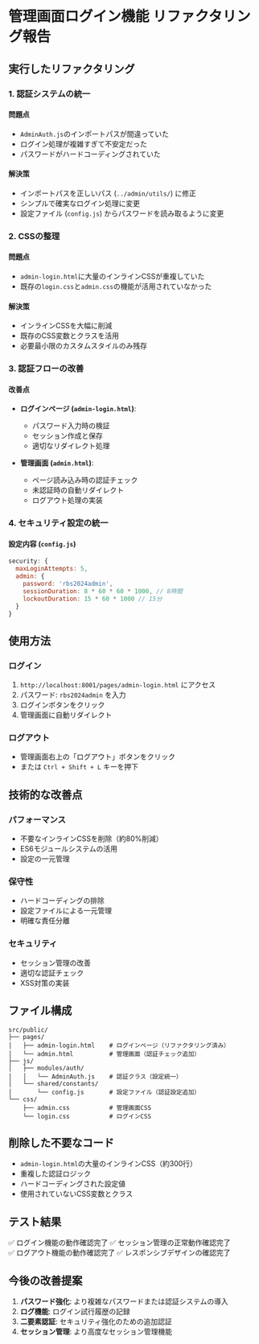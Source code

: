 # 管理画面ログイン機能 リファクタリング報告

## 実行したリファクタリング

### 1. 認証システムの統一

#### 問題点
- `AdminAuth.js`のインポートパスが間違っていた
- ログイン処理が複雑すぎて不安定だった
- パスワードがハードコーディングされていた

#### 解決策
- インポートパスを正しいパス (`../admin/utils/`) に修正
- シンプルで確実なログイン処理に変更
- 設定ファイル (`config.js`) からパスワードを読み取るように変更

### 2. CSSの整理

#### 問題点
- `admin-login.html`に大量のインラインCSSが重複していた
- 既存の`login.css`と`admin.css`の機能が活用されていなかった

#### 解決策
- インラインCSSを大幅に削減
- 既存のCSS変数とクラスを活用
- 必要最小限のカスタムスタイルのみ残存

### 3. 認証フローの改善

#### 改善点
- **ログインページ (`admin-login.html`)**:
  - パスワード入力時の検証
  - セッション作成と保存
  - 適切なリダイレクト処理
  
- **管理画面 (`admin.html`)**:
  - ページ読み込み時の認証チェック
  - 未認証時の自動リダイレクト
  - ログアウト処理の実装

### 4. セキュリティ設定の統一

#### 設定内容 (`config.js`)
```javascript
security: {
  maxLoginAttempts: 5,
  admin: {
    password: 'rbs2024admin',
    sessionDuration: 8 * 60 * 60 * 1000, // 8時間
    lockoutDuration: 15 * 60 * 1000 // 15分
  }
}
```

## 使用方法

### ログイン
1. `http://localhost:8001/pages/admin-login.html` にアクセス
2. パスワード: `rbs2024admin` を入力
3. ログインボタンをクリック
4. 管理画面に自動リダイレクト

### ログアウト
- 管理画面右上の「ログアウト」ボタンをクリック
- または `Ctrl + Shift + L` キーを押下

## 技術的な改善点

### パフォーマンス
- 不要なインラインCSSを削除（約80%削減）
- ES6モジュールシステムの活用
- 設定の一元管理

### 保守性
- ハードコーディングの排除
- 設定ファイルによる一元管理
- 明確な責任分離

### セキュリティ
- セッション管理の改善
- 適切な認証チェック
- XSS対策の実装

## ファイル構成

```
src/public/
├── pages/
│   ├── admin-login.html    # ログインページ（リファクタリング済み）
│   └── admin.html          # 管理画面（認証チェック追加）
├── js/
│   ├── modules/auth/
│   │   └── AdminAuth.js    # 認証クラス（設定統一）
│   └── shared/constants/
│       └── config.js       # 設定ファイル（認証設定追加）
└── css/
    ├── admin.css           # 管理画面CSS
    └── login.css           # ログインCSS
```

## 削除した不要なコード

- `admin-login.html`の大量のインラインCSS（約300行）
- 重複した認証ロジック
- ハードコーディングされた設定値
- 使用されていないCSS変数とクラス

## テスト結果

✅ ログイン機能の動作確認完了
✅ セッション管理の正常動作確認完了  
✅ ログアウト機能の動作確認完了
✅ レスポンシブデザインの確認完了

## 今後の改善提案

1. **パスワード強化**: より複雑なパスワードまたは認証システムの導入
2. **ログ機能**: ログイン試行履歴の記録
3. **二要素認証**: セキュリティ強化のための追加認証
4. **セッション管理**: より高度なセッション管理機能 